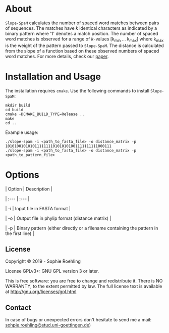 # About

  

`Slope-SpaM` calculates the number of spaced word matches between pairs of sequences. The matches have *k* identical characters as indicated by a binary pattern where '1' denotes a match position. The number of spaced word matches is observed for a range of *k*-values [k<sub>min</sub> ... k<sub>max</sub>] where k<sub>max</sub> is the weight of the pattern passed to `Slope-SpaM`. The distance is calculated from the slope of a function based on these observed numbers of spaced word matches. For more details, check our [paper](https://www.biorxiv.org/content/10.1101/527515v1).
  

# Installation and Usage

  
The installation  requires `cmake`. Use the following commands to install `Slope-SpaM`:

	mkdir build
	cd build
	cmake -DCMAKE_BUILD_TYPE=Release ..
	make
	cd ..
Example usage:

	./slope-spam -i <path_to_fasta_file> -o distance_matrix -p 10101001010101111111101010101001111111111000111
	./slope-spam -i <path_to_fasta_file> -o distance_matrix -p <path_to_pattern_file>
	
# Options

  

| Option | Description |

| :--- | :--- |

| -i | Input file in FASTA format |

| -o | Output file in phylip format (distance matrix) |

| -p | Binary pattern (either directly or a filename containing the pattern in the first line) |
  

## License

  

Copyright © 2019 - Sophie Roehling

License GPLv3+: GNU GPL version 3 or later.

  

This is free software: you are free to change and redistribute it. There is NO WARRANTY, to the extent permitted by law. The full license text is available at <http://gnu.org/licenses/gpl.html>.

## Contact

  

In case of bugs or unexpected errors don't hesitate to send me a mail: sohpie.roehling@stud.uni-goettingen.de)
  
